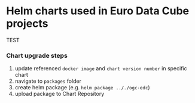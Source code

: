 # Helm charts used in Euro Data Cube projects
TEST

### Chart upgrade steps

1) update referenced `docker image` and `chart version number` in specific chart
2) navigate to `packages` folder
3) create helm package (e.g. `helm package .././ogc-edc`)
4) upload package to Chart Repository
